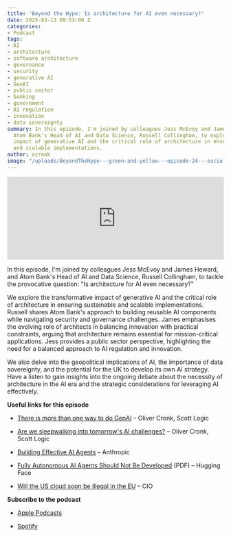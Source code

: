 ```yaml
---
title: 'Beyond the Hype: Is architecture for AI even necessary?'
date: 2025-03-13 09:53:00 Z
categories:
- Podcast
tags:
- AI
- architecture
- software architecture
- governance
- security
- generative AI
- GenAI
- public sector
- banking
- government
- AI regulation
- innovation
- data sovereignty
summary: In this episode, I'm joined by colleagues Jess McEvoy and James Heward, and
  Atom Bank's Head of AI and Data Science, Russell Collingham, to explore the transformative
  impact of generative AI and the critical role of architecture in ensuring sustainable
  and scalable implementations.
author: ocronk
image: "/uploads/BeyondTheHype---green-and-yellow---episode-24---social.png"
---
```


<iframe title="Embed Player" src="https://play.libsyn.com/embed/episode/id/35656445/height/192/theme/modern/size/large/thumbnail/yes/custom-color/ffffff/time-start/00:00:00/playlist-height/200/direction/backward/download/yes/font-color/252525" height="192" width="100%" scrolling="no" allowfullscreen="" webkitallowfullscreen="true" mozallowfullscreen="true" oallowfullscreen="true" msallowfullscreen="true" style="border: none;"></iframe>

In this episode, I'm joined by colleagues Jess McEvoy and James Heward, and Atom Bank's Head of AI and Data Science, Russell Collingham, to tackle the provocative question: "Is architecture for AI even necessary?"

We explore the transformative impact of generative AI and the critical role of architecture in ensuring sustainable and scalable implementations. Russell shares Atom Bank's approach to building reusable AI components while navigating security and governance challenges. James emphasises the evolving role of architects in balancing innovation with practical constraints, arguing that architecture remains essential for mission-critical applications. Jess provides a public sector perspective, highlighting the need for a balanced approach to AI regulation and innovation.

We also delve into the geopolitical implications of AI, the importance of data sovereignty, and the potential for the UK to develop its own AI strategy. Have a listen to gain insights into the ongoing debate about the necessity of architecture in the AI era and the strategic considerations for leveraging AI effectively.

**Useful links for this episode**

* [There is more than one way to do GenAI](https://blog.scottlogic.com/2025/02/20/there-is-more-than-one-way-to-do-genai.html "https://blog.scottlogic.com/2025/02/20/there-is-more-than-one-way-to-do-genai.html") – Oliver Cronk, Scott Logic

* [Are we sleepwalking into tomorrow's AI challenges?](https://www.linkedin.com/pulse/we-sleepwalking-tomorrows-ai-challenges-oliver-cronk-4rcge/ "https://www.linkedin.com/pulse/we-sleepwalking-tomorrows-ai-challenges-oliver-cronk-4rcge/") – Oliver Cronk, Scott Logic

* [Building Effective AI Agents](https://www.anthropic.com/engineering/building-effective-agents "https://www.anthropic.com/engineering/building-effective-agents") – Anthropic

* [Fully Autonomous AI Agents Should Not Be Developed](https://arxiv.org/pdf/2502.02649 "https://arxiv.org/pdf/2502.02649") (PDF) – Hugging Face

* [Will the US cloud soon be illegal in the EU](https://www.cio.com/article/3810960/will-the-us-cloud-soon-be-illegal-in-the-eu.html "https://www.cio.com/article/3810960/will-the-us-cloud-soon-be-illegal-in-the-eu.html") – CIO

**Subscribe to the podcast**

* [Apple Podcasts](https://podcasts.apple.com/dk/podcast/beyond-the-hype/id1612265563)

* [Spotify](https://open.spotify.com/show/2BlwBJ7JoxYpxU4GBmuR4x)